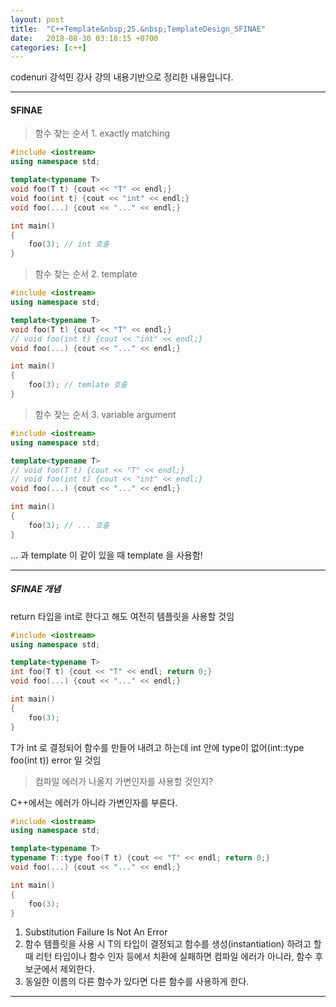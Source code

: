 ```yaml
---
layout: post
title:  "C++Template&nbsp;25.&nbsp;TemplateDesign_SFINAE"
date:   2018-08-30 03:18:15 +0700
categories: [c++]
---
```


codenuri 강석민 강사 강의 내용기반으로 정리한 내용입니다.

---

#### SFINAE

> 함수 찾는 순서 1. exactly matching

``` cpp
#include <iostream>
using namespace std;

template<typename T>
void foo(T t) {cout << "T" << endl;}
void foo(int t) {cout << "int" << endl;}
void foo(...) {cout << "..." << endl;}

int main()
{
	foo(3); // int 호출
}

```

> 함수 찾는 순서 2. template

``` cpp
#include <iostream>
using namespace std;

template<typename T>
void foo(T t) {cout << "T" << endl;}
// void foo(int t) {cout << "int" << endl;}
void foo(...) {cout << "..." << endl;}

int main()
{
	foo(3); // temlate 호출
}

```

> 함수 찾는 순서 3. variable argument

``` cpp
#include <iostream>
using namespace std;

template<typename T>
// void foo(T t) {cout << "T" << endl;}
// void foo(int t) {cout << "int" << endl;}
void foo(...) {cout << "..." << endl;}

int main()
{
	foo(3); // ... 호출
}

```

... 과 template 이 같이 있을 때 template 을 사용함!

---

##### SFINAE 개념

return 타입을 int로 한다고 해도 여전히 템플릿을 사용할 것임

``` cpp
#include <iostream>
using namespace std;

template<typename T>
int foo(T t) {cout << "T" << endl; return 0;}
void foo(...) {cout << "..." << endl;}

int main()
{
	foo(3);
}

```

T가 int 로 결정되어 함수를 만들어 내려고 하는데 int 안에 type이 없어(int::type foo(int t)) error 일 것임

> 컴파일 에러가 나올지 가변인자를 사용할 것인지?

C++에서는 에러가 아니라 가변인자를 부른다.

``` cpp
#include <iostream>
using namespace std;

template<typename T>
typename T::type foo(T t) {cout << "T" << endl; return 0;}
void foo(...) {cout << "..." << endl;}

int main()
{
	foo(3);
}

```

1. Substitution Failure Is Not An Error
2. 함수 템플릿을 사용 시 T의 타입이 결정되고 함수를 생성(instantiation) 하려고 할 때 리턴 타입이나 함수 인자 등에서 치환에 실패하면 컴파일 에러가 아니라, 함수 후보군에서 제외한다.
3. 동일한 이름의 다른 함수가 있다면 다른 함수를 사용하게 한다.

---

